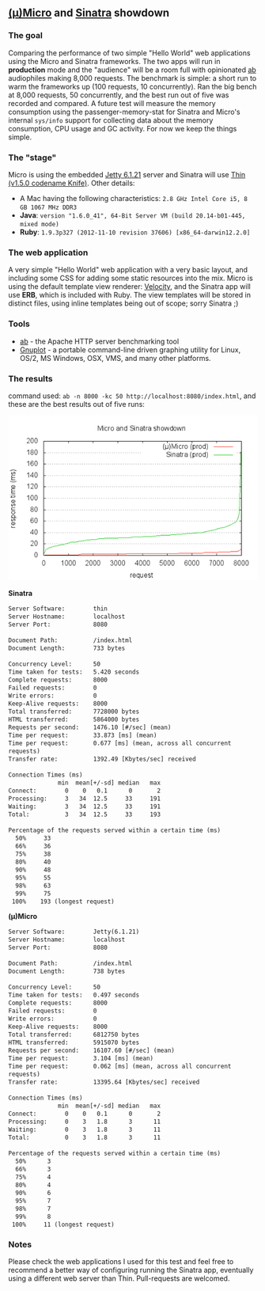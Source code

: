 ## [(µ)Micro](http://micro-docs.simplegames.ca/) and [Sinatra](http://www.sinatrarb.com/) showdown

### The goal  
  
Comparing the performance of two simple "Hello World" web applications using the Micro and Sinatra frameworks. The two apps will run in **production** mode and the "audience" will be a room full with opinionated [ab](http://httpd.apache.org/docs/2.2/programs/ab.html) audiophiles making 8,000 requests. The benchmark is simple: a short run to warm the frameworks up (100 requests, 10 concurrently). Ran the big bench at 8,000 requests, 50 concurrently, and the best run out of five was recorded and compared. A future test will measure the memory consumption using the passenger-memory-stat for Sinatra and Micro's internal `sys/info` support for collecting data about the memory consumption, CPU usage and GC activity. For now we keep the things simple.

### The "stage"
Micro is using the embedded [Jetty 6.1.21](http://jetty.codehaus.org/jetty/) server and Sinatra will use [Thin (v1.5.0 codename Knife)](http://code.macournoyer.com/thin/). Other details:

- A Mac having the following characteristics: `2.8 GHz Intel Core i5, 8 GB 1067 MHz DDR3`
- **Java**: `version "1.6.0_41", 64-Bit Server VM (build 20.14-b01-445, mixed mode)` 
- **Ruby**: `1.9.3p327 (2012-11-10 revision 37606) [x86_64-darwin12.2.0]`

### The web application

A very simple "Hello World" web application with a very basic layout, and including some CSS for adding some static resources into the mix. Micro is using the default template view renderer: [Velocity](http://velocity.apache.org/), and the Sinatra app will use **ERB**, which is included with Ruby. The view templates will be stored in distinct files, using inline templates being out of scope; sorry Sinatra ;)

### Tools

 - [ab](http://httpd.apache.org/docs/2.2/programs/ab.html) - the Apache HTTP server benchmarking tool
 - [Gnuplot](http://www.gnuplot.info/) - a portable command-line driven graphing utility for Linux, OS/2, MS Windows, OSX, VMS, and many other platforms.

### The results

command used: `ab -n 8000 -kc 50 http://localhost:8080/index.html`, and these are the best results out of five runs:

  ![results chart](results/out.png)

**Sinatra**

    Server Software:        thin
    Server Hostname:        localhost
    Server Port:            8080

    Document Path:          /index.html
    Document Length:        733 bytes

    Concurrency Level:      50
    Time taken for tests:   5.420 seconds
    Complete requests:      8000
    Failed requests:        0
    Write errors:           0
    Keep-Alive requests:    8000
    Total transferred:      7728000 bytes
    HTML transferred:       5864000 bytes
    Requests per second:    1476.10 [#/sec] (mean)
    Time per request:       33.873 [ms] (mean)
    Time per request:       0.677 [ms] (mean, across all concurrent requests)
    Transfer rate:          1392.49 [Kbytes/sec] received

    Connection Times (ms)
                  min  mean[+/-sd] median   max
    Connect:        0    0   0.1      0       2
    Processing:     3   34  12.5     33     191
    Waiting:        3   34  12.5     33     191
    Total:          3   34  12.5     33     193

    Percentage of the requests served within a certain time (ms)
      50%     33
      66%     36
      75%     38
      80%     40
      90%     48
      95%     55
      98%     63
      99%     75
     100%    193 (longest request)
    

**(µ)Micro**

    Server Software:        Jetty(6.1.21)
    Server Hostname:        localhost
    Server Port:            8080

    Document Path:          /index.html
    Document Length:        738 bytes

    Concurrency Level:      50
    Time taken for tests:   0.497 seconds
    Complete requests:      8000
    Failed requests:        0
    Write errors:           0
    Keep-Alive requests:    8000
    Total transferred:      6812750 bytes
    HTML transferred:       5915070 bytes
    Requests per second:    16107.60 [#/sec] (mean)
    Time per request:       3.104 [ms] (mean)
    Time per request:       0.062 [ms] (mean, across all concurrent requests)
    Transfer rate:          13395.64 [Kbytes/sec] received

    Connection Times (ms)
                  min  mean[+/-sd] median   max
    Connect:        0    0   0.1      0       2
    Processing:     0    3   1.8      3      11
    Waiting:        0    3   1.8      3      11
    Total:          0    3   1.8      3      11

    Percentage of the requests served within a certain time (ms)
      50%      3
      66%      3
      75%      4
      80%      4
      90%      6
      95%      7
      98%      7
      99%      8
     100%     11 (longest request)

  
### Notes ###

Please check the web applications I used for this test and feel free to recommend a better way of configuring running the Sinatra app, eventually using a different web server than Thin. Pull-requests are welcomed.

